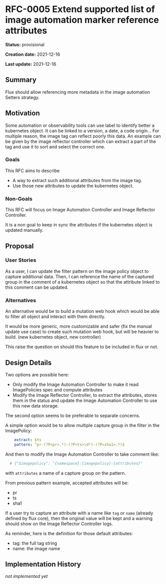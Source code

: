 # RFC-0005 Extend supported list of image automation marker reference attributes

**Status:** provisional

**Creation date:** 2021-12-16

**Last update:** 2021-12-16

## Summary

Flux should allow referencing more metadata in the image automation Setters strategy.

## Motivation

Some automation or observability tools can use label to identify better a 
kubernetes object. It can be linked to a version, a date, a code 
origin... For multiple reason, the image tag can reflect poorly this
data. An example can be given by the image reflector controller which 
can extract a part of the tag and use it to sort and select the correct one.

### Goals

This RFC aims to describe

- A way to extract such additional attributes from the image tag.
- Use those new attributes to update the kubernetes object.

### Non-Goals

This RFC will focus on Image Automation Controller and Image Reflector Controller.

It is a non goal to keep in sync the attributes if the kubernetes object is 
updated manually.

## Proposal

### User Stories

As a user, I can update the filter pattern on the image policy object to 
capture additional data. 
Then, I can reference the name of the captured group in the comment of a 
kubernetes object so that the attribute linked to this comment can be updated. 


### Alternatives

An alternative would be to build a mutation web hook which would be able to 
filter all object and interact with them directly. 

It would be more generic, more customizable and safer (fix the manual update use case)
to create such mutation web hook, but will be heavier to build. 
(new kubernetes object, new controller)  

This raise the question on should this feature to be included in flux or not. 

## Design Details

Two options are possible here:

- Only modify the Image Automation Controller to make it read ImagePolicies spec
and compute attributes
- Modify the Image Reflector Controller, to extract the attributes, stores them
in the status and update the Image Automation Controller to use this new data storage. 

The second option seems to be preferable to separate concerns.
 
A simple option would be to allow multiple capture group in the filter in the ImagePolicy: 

```yaml
    extract: $ts
    pattern: ^pr-(?P<pr>.*)-(?P<ts>\d*)-(?P<sha1>.*)$
```

And then to modify the Image Automation Controller to take comment like:

```yaml
  # {"$imagepolicy": "{namespace}:{imagepolicy}:{attributes}"
```

with `attributes` a name of a capture group on the pattern. 

From previous pattern example, accepted attributes will be:

- pr
- ts
- sha1

If a user try to capture an attribute with a name like `tag` or `name` (already defined 
by flux core), then the original value will be kept and a warning should show on the 
Image Reflector Controller logs.

As reminder, here is the definition for those default attributes:

- tag: the full tag string
- name: the image name

## Implementation History

_not implemented yet_